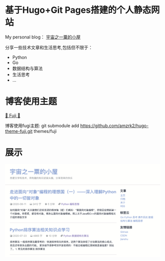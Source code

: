 # 基于Hugo+Git Pages搭建的个人静态网站

My personal blog： [宇宙之一粟的小屋](https://yuzhoustayhungry.github.io/)

分享一些技术文章和生活思考,包括但不限于：

- Python
- Go
- 数据结构与算法
- 生活思考
- ...

# 博客使用主题

[🍥 Fuji 🍥](https://github.com/amzrk2/hugo-theme-fuji/)

博客使用fugi主题: git submodule add https://github.com/amzrk2/hugo-theme-fuji.git themes/fuji



# 展示

![宇宙之一粟](https://github.com/yuzhouStayHungry/yuzhouStayHungry.github.io/blob/master/images/img/blog_demo.png)